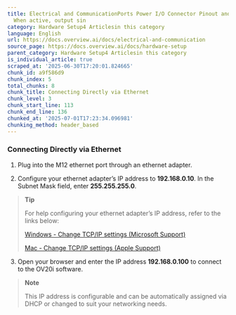 ```yaml
---
title: Electrical and CommunicationPorts Power I/O Connector Pinout and Wiring Note
  When active, output sin
category: Hardware Setup4 Articlesin this category
language: English
url: https://docs.overview.ai/docs/electrical-and-communication
source_page: https://docs.overview.ai/docs/hardware-setup
parent_category: Hardware Setup4 Articlesin this category
is_individual_article: true
scraped_at: '2025-06-30T17:20:01.824665'
chunk_id: a9f586d9
chunk_index: 5
total_chunks: 8
chunk_title: Connecting Directly via Ethernet
chunk_level: 3
chunk_start_line: 113
chunk_end_line: 136
chunked_at: '2025-07-01T17:23:34.096981'
chunking_method: header_based
---
```


### Connecting Directly via Ethernet

  1. Plug into the M12 ethernet port through an ethernet adapter.

  2. Configure your ethernet adapter’s IP address to **192.168.0.10**. In the Subnet Mask field, enter **255.255.255.0**.

> **Tip**
> 
> For help configuring your ethernet adapter’s IP address, refer to the links below:
> 
> [Windows - Change TCP/IP settings \(Microsoft Support\)](https://support.microsoft.com/en-us/windows/change-tcp-ip-settings-bd0a07af-15f5-cd6a-363f-ca2b6f391ace)
> 
> [Mac - Change TCP/IP settings \(Apple Support\)](https://support.apple.com/guide/mac-help/change-tcpip-settings-on-mac-mh14129/mac)

  3. Open your browser and enter the IP address **192.168.0.100** to connect to the OV20i software.

> **Note**
> 
> This IP address is configurable and can be automatically assigned via DHCP or changed to suit your networking needs.



